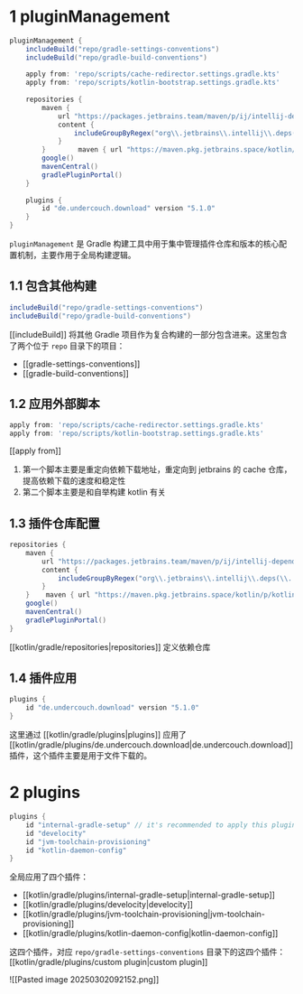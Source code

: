 # 1 pluginManagement

```groovy
pluginManagement {  
    includeBuild("repo/gradle-settings-conventions")  
    includeBuild("repo/gradle-build-conventions")  
  
    apply from: 'repo/scripts/cache-redirector.settings.gradle.kts'  
    apply from: 'repo/scripts/kotlin-bootstrap.settings.gradle.kts'  
  
    repositories {  
        maven {  
            url "https://packages.jetbrains.team/maven/p/ij/intellij-dependencies"  
            content {  
                includeGroupByRegex("org\\.jetbrains\\.intellij\\.deps(\\..+)?")  
            }  
        }        maven { url "https://maven.pkg.jetbrains.space/kotlin/p/kotlin/kotlin-dependencies" }  
        google()  
        mavenCentral()  
        gradlePluginPortal()  
    }  
  
    plugins {  
        id "de.undercouch.download" version "5.1.0"  
    }  
}
```

`pluginManagement` 是 Gradle 构建工具中用于集中管理插件仓库和版本的核心配置机制，主要作用于全局构建逻辑。

## 1.1 包含其他构建

```groovy
includeBuild("repo/gradle-settings-conventions") 
includeBuild("repo/gradle-build-conventions")
```

[[includeBuild]] 将其他 Gradle 项目作为复合构建的一部分包含进来。这里包含了两个位于 `repo` 目录下的项目：

- [[gradle-settings-conventions]]
- [[gradle-build-conventions]]

## 1.2 应用外部脚本

```groovy
apply from: 'repo/scripts/cache-redirector.settings.gradle.kts'  
apply from: 'repo/scripts/kotlin-bootstrap.settings.gradle.kts'
```

[[apply from]]

1. 第一个脚本主要是重定向依赖下载地址，重定向到 jetbrains 的 cache 仓库，提高依赖下载的速度和稳定性
2. 第二个脚本主要是和自举构建 kotlin 有关

## 1.3 插件仓库配置

```groovy
repositories {  
    maven {  
        url "https://packages.jetbrains.team/maven/p/ij/intellij-dependencies"  
        content {  
            includeGroupByRegex("org\\.jetbrains\\.intellij\\.deps(\\..+)?")  
        }  
    }    maven { url "https://maven.pkg.jetbrains.space/kotlin/p/kotlin/kotlin-dependencies" }  
    google()  
    mavenCentral()  
    gradlePluginPortal()  
}
```

[[kotlin/gradle/repositories|repositories]] 定义依赖仓库 

## 1.4 插件应用

```groovy
plugins {  
    id "de.undercouch.download" version "5.1.0"  
}
```

这里通过 [[kotlin/gradle/plugins|plugins]] 应用了 [[kotlin/gradle/plugins/de.undercouch.download|de.undercouch.download]] 插件，这个插件主要是用于文件下载的。

# 2 plugins

```groovy
plugins {  
    id "internal-gradle-setup" // it's recommended to apply this plugin at first, as it changes the local.properties file  
    id "develocity"  
    id "jvm-toolchain-provisioning"  
    id "kotlin-daemon-config"  
}
```

全局应用了四个插件：

- [[kotlin/gradle/plugins/internal-gradle-setup|internal-gradle-setup]]
- [[kotlin/gradle/plugins/develocity|develocity]]
- [[kotlin/gradle/plugins/jvm-toolchain-provisioning|jvm-toolchain-provisioning]]
- [[kotlin/gradle/plugins/kotlin-daemon-config|kotlin-daemon-config]]

这四个插件，对应 `repo/gradle-settings-conventions` 目录下的这四个插件：[[kotlin/gradle/plugins/custom plugin|custom plugin]]


![[Pasted image 20250302092152.png]]